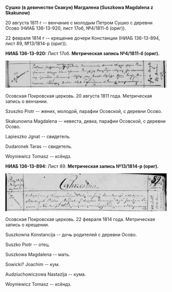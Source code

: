 **Сушко (в девичестве Скакун) Магдалена (Suszkowa Magdalena z
Skakunow)**

20 августа 1811 г -- венчание с молодым Петром Сушко с деревни Осово
(НИАБ 136-13-920, лист 17об, №4/1811-б (ориг)).

22 февраля 1814 г -- крещение дочери Констанции (НИАБ 136-13-894, лист
89, №13/1814-р (ориг)).

**НИАБ 136-13-920:** Лист 17об. **Метрическая запись №4/1811-б (ориг).**

![](./media/9a3abb8b6a6f2871b88aa61bada1ad79db408006.png)

Осовская Покровская церковь. 20 августа 1811 года. Метрическая запись о
венчании.

Szuszko Piotr -- жених, молодой, парафии Осовской, с деревни Осово.

Skakunowna Magdalena -- невеста, девка, парафии Осовской, с деревни
Осово.

Lаpieszko Jgnat -- свидетель.

Dudaronek Taras -- свидетель.

Woyniewicz Tomasz -- ксёндз.

**НИАБ 136-13-894:** Лист 89. **Метрическая запись №13/1814-р (ориг).**

![](./media/507602c51761b51681e7bcb3c1607e0680d91c9a.png)

Осовская Покровская церковь. 22 февраля 1814 года. Метрическая запись о
крещении.

Suszkowna Konstancija -- дочь родителей с деревни Осовo.

Suszko Piotr -- отец.

Suszkowa Magdalena -- мать.

Sowicki? Joachim -- кум.

Audziuchowiczowa Nastazija -- кума.

Woyniewicz Tomasz -- ксёндз.

